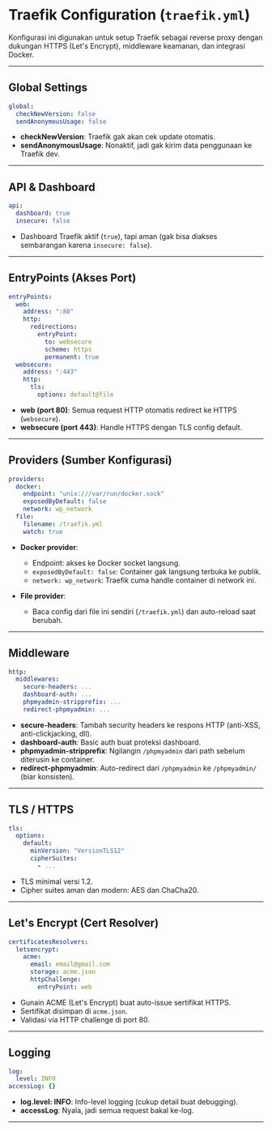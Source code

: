 # Traefik Configuration (`traefik.yml`)

Konfigurasi ini digunakan untuk setup Traefik sebagai reverse proxy dengan dukungan HTTPS (Let's Encrypt), middleware keamanan, dan integrasi Docker.

---

## Global Settings

```yaml
global:
  checkNewVersion: false
  sendAnonymousUsage: false
```

- **checkNewVersion**: Traefik gak akan cek update otomatis.
- **sendAnonymousUsage**: Nonaktif, jadi gak kirim data penggunaan ke Traefik dev.

---

## API & Dashboard

```yaml
api:
  dashboard: true
  insecure: false
```

- Dashboard Traefik aktif (`true`), tapi aman (gak bisa diakses sembarangan karena `insecure: false`).

---

## EntryPoints (Akses Port)

```yaml
entryPoints:
  web:
    address: ":80"
    http:
      redirections:
        entryPoint:
          to: websecure
          scheme: https
          permanent: true
  websecure:
    address: ":443"
    http:
      tls:
        options: default@file
```

- **web (port 80)**: Semua request HTTP otomatis redirect ke HTTPS (`websecure`).
- **websecure (port 443)**: Handle HTTPS dengan TLS config default.

---

## Providers (Sumber Konfigurasi)

```yaml
providers:
  docker:
    endpoint: "unix:///var/run/docker.sock"
    exposedByDefault: false
    network: wp_network
  file:
    filename: /traefik.yml
    watch: true
```

- **Docker provider**:

  - Endpoint: akses ke Docker socket langsung.
  - `exposedByDefault: false`: Container gak langsung terbuka ke publik.
  - `network: wp_network`: Traefik cuma handle container di network ini.

- **File provider**:

  - Baca config dari file ini sendiri (`/traefik.yml`) dan auto-reload saat berubah.

---

## Middleware

```yaml
http:
  middlewares:
    secure-headers: ...
    dashboard-auth: ...
    phpmyadmin-stripprefix: ...
    redirect-phpmyadmin: ...
```

- **secure-headers**: Tambah security headers ke respons HTTP (anti-XSS, anti-clickjacking, dll).
- **dashboard-auth**: Basic auth buat proteksi dashboard.
- **phpmyadmin-stripprefix**: Ngilangin `/phpmyadmin` dari path sebelum diterusin ke container.
- **redirect-phpmyadmin**: Auto-redirect dari `/phpmyadmin` ke `/phpmyadmin/` (biar konsisten).

---

## TLS / HTTPS

```yaml
tls:
  options:
    default:
      minVersion: "VersionTLS12"
      cipherSuites:
        - ...
```

- TLS minimal versi 1.2.
- Cipher suites aman dan modern: AES dan ChaCha20.

---

## Let's Encrypt (Cert Resolver)

```yaml
certificatesResolvers:
  letsencrypt:
    acme:
      email: email@gmail.com
      storage: acme.json
      httpChallenge:
        entryPoint: web
```

- Gunain ACME (Let's Encrypt) buat auto-issue sertifikat HTTPS.
- Sertifikat disimpan di `acme.json`.
- Validasi via HTTP challenge di port 80.

---

## Logging

```yaml
log:
  level: INFO
accessLog: {}
```

- **log.level: INFO**: Info-level logging (cukup detail buat debugging).
- **accessLog**: Nyala, jadi semua request bakal ke-log.

---
